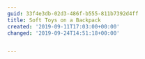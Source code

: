 ```yaml
---
guid: 33f4e3db-02d3-486f-b555-811b7392d4ff
title: Soft Toys on a Backpack
created: '2019-09-11T17:03:00+00:00'
changed: '2019-09-24T14:51:18+00:00'


---
```


